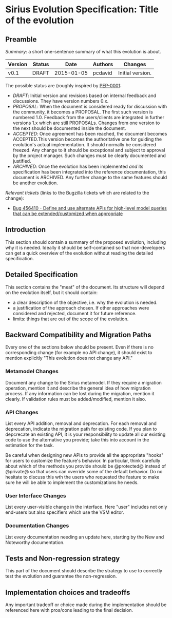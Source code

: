# Sirius Evolution Specification: Title of the evolution

## Preamble

_Summary_: a short one-sentence summary of what this evolution is about.


| Version | Status | Date       | Authors   | Changes           |
|---------|--------|------------|-----------|-------------------|
|    v0.1 |  DRAFT | 2015-01-05 |   pcdavid | Initial version.  |

The possible status are (roughly inspired by [PEP-0001](http://python.org/dev/peps/pep-0001/):

* *DRAFT*: Initial version and revisions based on internal feedback and discussions. They have version numbers 0.x.
* *PROPOSAL*: When the document is considered ready for discussion with the community, it becomes a PROPOSAL. The first such version is numbered 1.0. Feedback from the users/clients are integrated in further versions 1.x which are still PROPOSALs. Changes from one version to the next should be documented inside the document.
* *ACCEPTED*: Once agreement has been reached, the document becomes ACCEPTED.This version becomes the authoritative one for guiding the evolution's actual implementation. It should normally be considered freezed. Any change to it should be exceptional and subject to approval by the project manager. Such changes must be clearly documented and justified.  
* *ARCHIVED*: Once the evolution has been implemented _and_ its specification has been integrated into the reference documentation, this document is ARCHIVED. Any further change to the same features should be another evolution.

_Relevant tickets_ (links to the Bugzilla tickets which are related to the change):

* [Bug 456410 - Define and use alternate APIs for high-level model queries that can be extended/customized when appropriate](https://bugs.eclipse.org/bugs/show_bug.cgi?id=456410)

## Introduction

This section should contain a summary of the proposed evolution, including why it is needed. Ideally it should be self-contained so that non-developers can get a quick overview of the evolution without reading the detailed specification. 

## Detailed Specification

This section contains the "meat" of the document. Its structure will depend on the evolution itself, but it should contain:

* a clear description of the objective, i.e. why the evolution is needed.
* a justification of the approach chosen. If other approaches were considered and rejected, document it for future reference.
* limits: things that are out of the scope of the evolution.

## Backward Compatibility and Migration Paths

Every one of the sections below should be present. Even if there is no corresponding change (for example no API change), it should exist to mention explicitly "This evolution does not change any API."

### Metamodel Changes

Document any change to the Sirius metamodel. If they require a migration operation, mention it and describe the general idea of how migration process. If any information can be lost during the migration, mention it clearly. If validation rules must be added/modified, mention it also.
  
### API Changes

List every API addition, removal and deprecation. For each removal and deprecation, indicate the migration path for existing code. If you plan to depcrecate an existing API, it is your responsibility to update all our existing code to use the alternative you provide; take this into account in the estimation for the task.

Be careful when designing new APIs to provide all the appropriate "hooks" for users to customize the feature's behavior. In particular, think carefully about which of the methods you provide should be @protected@ instead of @private@ so that users can override some of the default behavior. Do no hesitate to discuss this wth the users  who requested the feature to make sure he will be able to implement the customizations he needs.

### User Interface Changes

List every user-visible change in the interface. Here "user" includes not only end-users but also specifiers which use the VSM editor.

### Documentation Changes

List every documentation needing an update here, starting by the New and Noteworthy documentation.

## Tests and Non-regression strategy

This part of the document should describe the strategy to use to correctly test the evolution and guarantee the non-regression.  

## Implementation choices and tradeoffs

Any important tradeoff or choice made during the implementation should be referenced here with pros/cons leading to the final decision.
